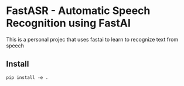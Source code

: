 # FastASR - Automatic Speech Recognition using FastAI



This is a personal projec that uses fastai to learn to recognize text from speech

## Install

`pip install -e .`
